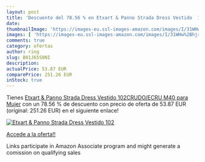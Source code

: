 ```yaml
---
layout: post
title: 'Descuento del 78.56 % en Etxart & Panno Strada Dress Vestido  102'
date: 
thumbnailImage: 'https://images-eu.ssl-images-amazon.com/images/I/31WHw%2BhjrWL._SL200_.jpg'
images: [ 'https://images-eu.ssl-images-amazon.com/images/I/31WHw%2BhjrWL._SL200_.jpg' ]
comments: true
category: ofertas
author: ring
slug: B01J65S0NI
description:
actualPrice: 53.87 EUR
comparePrice: 251.26 EUR
inStock: true
---
```


Tienes [Etxart & Panno Strada Dress Vestido  102CRUDO/ECRU  M40 para Mujer](https://www.amazon.es/dp/B01J65S0NI/?tag=tolees-21) con un 78.56 % de descuento con precio de oferta de 53.87 EUR (original: 251.26 EUR) en el siguiente enlace!

[![Etxart & Panno Strada Dress Vestido  102](https://images-eu.ssl-images-amazon.com/images/I/31WHw%2BhjrWL._SL200_.jpg)](https://www.amazon.es/dp/B01J65S0NI/?tag=tolees-21)

[Accede a la oferta!!](https://www.amazon.es/dp/B01J65S0NI/?tag=tolees-21)

Links participate in Amazon Associate program and might generate a comission on qualifying sales


